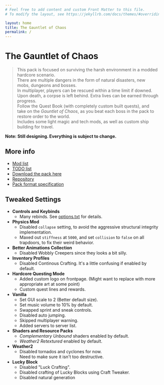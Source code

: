 ```yaml
---
# Feel free to add content and custom Front Matter to this file.
# To modify the layout, see https://jekyllrb.com/docs/themes/#overriding-theme-defaults

layout: home
title: The Gauntlet of Chaos
permalink: /
---
```


# The Gauntlet of Chaos
> This pack is focused on surviving the harsh environment in a modded hardcore scenario.  
There are multiple dangers in the form of natural disasters, new mobs, dungeons and bosses.  
In multiplayer, players can be rescued within a time limit if downed. Upon death, a corpse is left behind. Extra lives can be earned through progress.  
Follow the Quest Book (with completely custom built quests), and take on the *Gauntlet of Chaos*, as you beat each boss in the pack to restore order to the world.  
Includes some light magic and tech mods, as well as custom ship building for travel.

**Note: Still designing. Everything is subject to change.**

## More info
* [Mod list](MODS.md)
* [TODO list](TODO.md)
* [Download the pack here](https://github.com/MaverickMartyn/Gauntlet-of-Chaos/releases/)
* [Repository](https://github.com/MaverickMartyn/Gauntlet-of-Chaos/)
* [Pack format specification](https://github.com/packwiz/packwiz-spec)

## Tweaked Settings
* **Controls and Keybinds**
    * Many rebinds. See [options.txt](options.txt) for details.
* **Physics Mod**
    * Disabled `collapse` setting, to avoid the aggressive structural integrity implementation.
    * Maxed out `stiffness` at `5000`, and set `collision` to `false` on all trapdoors, to fix their weird behavior.
* **Better Animations Collection**
    * Disabled Wobbly Creepers since they looks a bit silly.
* **Inventory Profiles**
    * Disabled Continous Crafting. It's a little confusing if enabled by default.
* **Hardcore Questing Mode**
    * Added custom logo on frontpage. (Might want to replace with more appropriate art at some point)
    * Custom quest lines and rewards.
* **Vanilla**
    * Set GUI scale to 2 (Better default size).
    * Set music volume to 10% by default.
    * Swapped sprint and sneak controls.
    * Disabled auto jumping.
    * Skipped multiplayer warning.
    * Added servers to server list.
* **Shaders and Resource Packs**
    * *Complementary Unbound* shaders enabled by default.
    * *Weather2 Retextured* enabled by default.
* **Weather2**
    * Disabled tornados and cyclones for now.  
    Need to make sure it isn't too destructive.
* **Lucky Block**
    * Disabled "Luck Crafting".
    * Disabled crafting of Lucky Blocks using Craft Tweaker.
    * Disabled natural generation